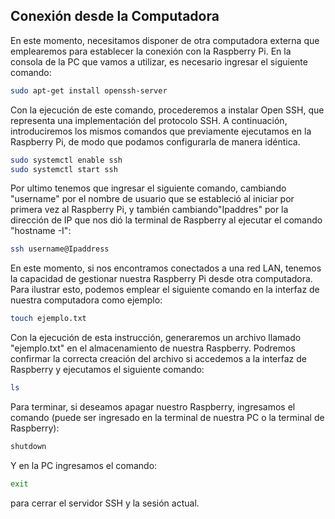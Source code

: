 ## Conexión desde la Computadora

En este momento, necesitamos disponer de otra computadora externa que emplearemos para establecer la conexión con la Raspberry Pi. En la consola de la PC que vamos a utilizar, es necesario ingresar el siguiente comando:

```Bash
sudo apt-get install openssh-server
```

Con la ejecución de este comando, procederemos a instalar Open SSH, que representa una implementación del protocolo SSH. A continuación, introduciremos los mismos comandos que previamente ejecutamos en la Raspberry Pi, de modo que podamos configurarla de manera idéntica.

```bash
sudo systemctl enable ssh
sudo systemctl start ssh
```

Por ultimo tenemos que ingresar el siguiente comando, cambiando "username" por el nombre de usuario que se estableció al iniciar por primera vez al Raspberry Pi, y también cambiando"Ipaddres" por la dirección de IP que nos dió la terminal de Raspberry al ejecutar el comando "hostname -I":

```bash
ssh username@Ipaddress
```

En este momento, si nos encontramos conectados a una red LAN, tenemos la capacidad de gestionar nuestra Raspberry Pi desde otra computadora. Para ilustrar esto, podemos emplear el siguiente comando en la interfaz de nuestra computadora como ejemplo:

```bash
touch ejemplo.txt
```

Con la ejecución de esta instrucción, generaremos un archivo llamado "ejemplo.txt" en el almacenamiento de nuestra Raspberry. Podremos confirmar la correcta creación del archivo si accedemos a la interfaz de Raspberry y ejecutamos el siguiente comando:

```bash
ls
```

Para terminar, si deseamos apagar nuestro Raspberry, ingresamos el comando (puede ser ingresado en la terminal de nuestra PC o la terminal de Raspberry):

```bash
shutdown
```

Y en la PC ingresamos el comando:

```bash
exit
```

para cerrar el servidor SSH y la sesión actual.